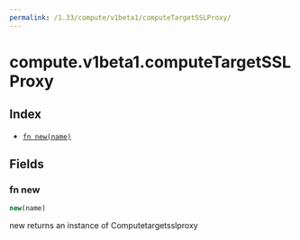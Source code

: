 ```yaml
---
permalink: /1.33/compute/v1beta1/computeTargetSSLProxy/
---
```


# compute.v1beta1.computeTargetSSLProxy



## Index

* [`fn new(name)`](#fn-new)

## Fields

### fn new

```ts
new(name)
```

new returns an instance of Computetargetsslproxy